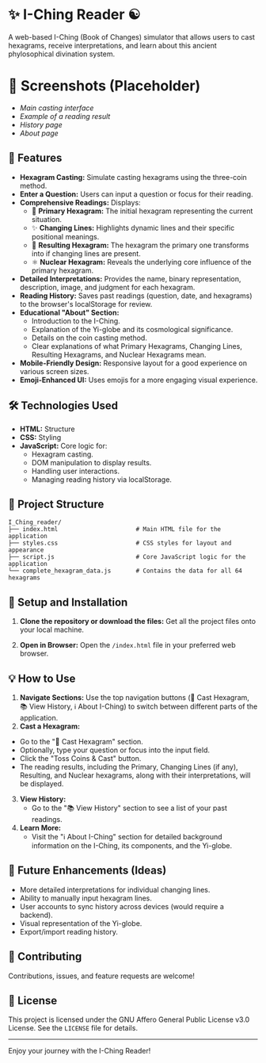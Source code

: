 # ✨ I-Ching Reader ☯️

A web-based I-Ching (Book of Changes) simulator that allows users to cast hexagrams, receive interpretations, and learn about this ancient phylosophical divination system.

# 📸 Screenshots (Placeholder)

- _Main casting interface_
- _Example of a reading result_
- _History page_
- _About page_

## 🌟 Features

- **Hexagram Casting:** Simulate casting hexagrams using the three-coin method.
- **Enter a Question:** Users can input a question or focus for their reading.
- **Comprehensive Readings:** Displays:
  - 🔮 **Primary Hexagram:** The initial hexagram representing the current situation.
  - ✨ **Changing Lines:** Highlights dynamic lines and their specific positional meanings.
  - 📜 **Resulting Hexagram:** The hexagram the primary one transforms into if changing lines are present.
  - ⚛️ **Nuclear Hexagram:** Reveals the underlying core influence of the primary hexagram.
- **Detailed Interpretations:** Provides the name, binary representation, description, image, and judgment for each hexagram.
- **Reading History:** Saves past readings (question, date, and hexagrams) to the browser's localStorage for review.
- **Educational "About" Section:**
  - Introduction to the I-Ching.
  - Explanation of the Yi-globe and its cosmological significance.
  - Details on the coin casting method.
  - Clear explanations of what Primary Hexagrams, Changing Lines, Resulting Hexagrams, and Nuclear Hexagrams mean.
- **Mobile-Friendly Design:** Responsive layout for a good experience on various screen sizes.
- **Emoji-Enhanced UI:** Uses emojis for a more engaging visual experience.

## 🛠️ Technologies Used

- **HTML:** Structure
- **CSS:** Styling
- **JavaScript:** Core logic for:
  - Hexagram casting.
  - DOM manipulation to display results.
  - Handling user interactions.
  - Managing reading history via localStorage.

## 📁 Project Structure

```
I_Ching_reader/
├── index.html                      # Main HTML file for the application
├── styles.css                      # CSS styles for layout and appearance
├── script.js                       # Core JavaScript logic for the application
└── complete_hexagram_data.js       # Contains the data for all 64 hexagrams
```

## 🚀 Setup and Installation

1.  **Clone the repository or download the files:**
    Get all the project files onto your local machine.

2.  **Open in Browser:**
    Open the `/index.html` file in your preferred web browser.

## 💡 How to Use

1.  **Navigate Sections:** Use the top navigation buttons (🔮 Cast Hexagram, 📚 View History, ℹ️ About I-Ching) to switch between different parts of the application.
2.  **Cast a Hexagram:**

- Go to the "🔮 Cast Hexagram" section.
- Optionally, type your question or focus into the input field.
- Click the "Toss Coins & Cast" button.
- The reading results, including the Primary, Changing Lines (if any), Resulting, and Nuclear hexagrams, along with their interpretations, will be displayed.

3.  **View History:**
    - Go to the "📚 View History" section to see a list of your past readings.
4.  **Learn More:**
    - Visit the "ℹ️ About I-Ching" section for detailed background information on the I-Ching, its components, and the Yi-globe.

## 🌱 Future Enhancements (Ideas)

- More detailed interpretations for individual changing lines.
- Ability to manually input hexagram lines.
- User accounts to sync history across devices (would require a backend).
- Visual representation of the Yi-globe.
- Export/import reading history.

## 🤝 Contributing

Contributions, issues, and feature requests are welcome!

## 📜 License

This project is licensed under the GNU Affero General Public License v3.0 License. See the `LICENSE` file for details.

---

Enjoy your journey with the I-Ching Reader!
